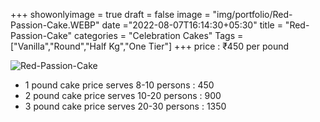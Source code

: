 +++
showonlyimage = true
draft = false
image = "img/portfolio/Red-Passion-Cake.WEBP"
date ="2022-08-07T16:14:30+05:30"
title = "Red-Passion-Cake"
categories = "Celebration Cakes"
Tags = ["Vanilla","Round","Half Kg","One Tier"]
+++
price : ₹450 per pound
<!--more-->
![Red-Passion-Cake](/img/portfolio/Red-Passion-Cake.WEBP)
* 1 pound cake price serves 8-10 persons : 450
* 2 pound cake price serves 10-20 persons : 900
* 3 pound cake price serves 20-30 persons : 1350
